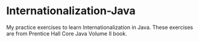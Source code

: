 # Internationalization-Java
My practice exercises to learn Internationalization in Java. These exercises are from Prentice Hall Core Java Volume II book.
